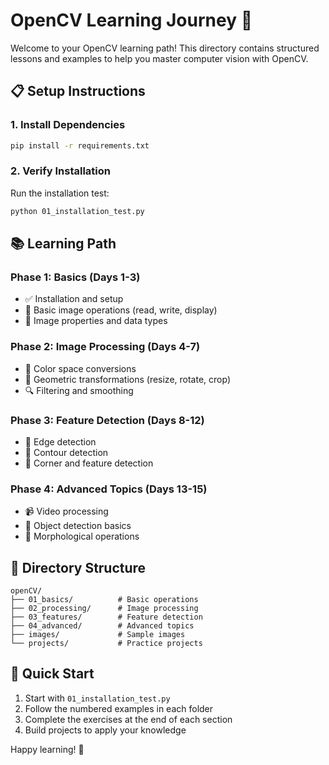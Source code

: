 # OpenCV Learning Journey 🎯

Welcome to your OpenCV learning path! This directory contains structured lessons and examples to help you master computer vision with OpenCV.

## 📋 Setup Instructions

### 1. Install Dependencies
```bash
pip install -r requirements.txt
```

### 2. Verify Installation
Run the installation test:
```bash
python 01_installation_test.py
```

## 📚 Learning Path

### Phase 1: Basics (Days 1-3)
- ✅ Installation and setup
- 📖 Basic image operations (read, write, display)
- 🔧 Image properties and data types

### Phase 2: Image Processing (Days 4-7)
- 🎨 Color space conversions
- 📏 Geometric transformations (resize, rotate, crop)
- 🔍 Filtering and smoothing

### Phase 3: Feature Detection (Days 8-12)
- 🎯 Edge detection
- 🔲 Contour detection
- 📍 Corner and feature detection

### Phase 4: Advanced Topics (Days 13-15)
- 📹 Video processing
- 🤖 Object detection basics
- 🔬 Morphological operations

## 📁 Directory Structure
```
openCV/
├── 01_basics/          # Basic operations
├── 02_processing/      # Image processing
├── 03_features/        # Feature detection
├── 04_advanced/        # Advanced topics
├── images/             # Sample images
└── projects/           # Practice projects
```

## 🚀 Quick Start
1. Start with `01_installation_test.py`
2. Follow the numbered examples in each folder
3. Complete the exercises at the end of each section
4. Build projects to apply your knowledge

Happy learning! 🎉
